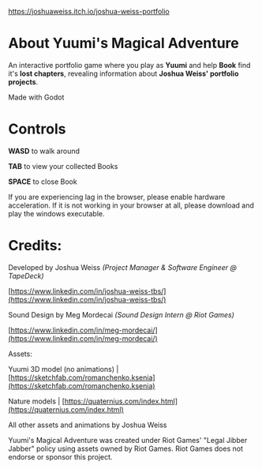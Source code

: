 https://joshuaweiss.itch.io/joshua-weiss-portfolio

# About Yuumi's Magical Adventure

An interactive portfolio game where you play as **Yuumi** and help **Book** find it's **lost chapters**, revealing information about **Joshua Weiss' portfolio projects**.

Made with Godot


# Controls

**WASD** to walk around

**TAB** to view your collected Books

**SPACE** to close Book


If you are experiencing lag in the browser, please enable hardware acceleration.
If it is not working in your browser at all, please download and play the windows executable.

# Credits:

Developed by Joshua Weiss _(Project Manager & Software Engineer @ TapeDeck)_

[https://www.linkedin.com/in/joshua-weiss-tbs/](https://www.linkedin.com/in/joshua-weiss-tbs/)  

Sound Design by Meg Mordecai  _(Sound Design Intern @ Riot Games)_

[https://www.linkedin.com/in/meg-mordecai/](https://www.linkedin.com/in/meg-mordecai/)  

Assets:

Yuumi 3D model (no animations) | [https://sketchfab.com/romanchenko.ksenia](https://sketchfab.com/romanchenko.ksenia)

Nature models | [https://quaternius.com/index.html](https://quaternius.com/index.html)

All other assets and animations by Joshua Weiss


  
Yuumi's Magical Adventure was created under Riot Games' "Legal Jibber Jabber" policy using assets owned by Riot Games. Riot Games does not endorse or sponsor this project.
